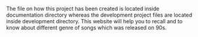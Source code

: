 The file on how this project has been created is located inside documentation directory whereas the development project files are located inside development directory. This website will help you to recall and to know about different genre of songs which was released on 90s.
